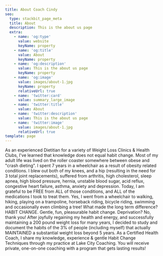 ```yaml
---
title: About Coach Cindy
seo:
  type: stackbit_page_meta
  title: About
  description: This is the about us page
  extra:
    - name: 'og:type'
      value: website
      keyName: property
    - name: 'og:title'
      value: About
      keyName: property
    - name: 'og:description'
      value: This is the about us page
      keyName: property
    - name: 'og:image'
      value: images/about-1.jpg
      keyName: property
      relativeUrl: true
    - name: 'twitter:card'
      value: summary_large_image
    - name: 'twitter:title'
      value: About
    - name: 'twitter:description'
      value: This is the about us page
    - name: 'twitter:image'
      value: images/about-1.jpg
      relativeUrl: true
template: page
---
```

As an experienced Dietitian for a variety of Weight Loss Clinics & Health Clubs, I've learned that knowledge does not equal habit change.
Most of my adult life was lived on the roller coaster somewhere between obese and "crash dieting". I spent 7 years in a wheelchair as a result of obesity related conditions. I blew out both of my knees, and a hip (resulting in the need for 3 total joint replacements), suffered from arthritis, high cholesterol, sleep apnea, high blood pressure, hernia, unstable blood sugar, acid reflux, congestive heart failure, asthma, anxiety and depression. Today, I am grateful to be FREE from ALL of those conditions, and ALL of the medications I took to treat them. Yes, I went from a wheelchair to walking, hiking, playing on a trampoline, horseback riding, bicycle riding, swimming and occasionally even climbing a tree!
What made the long term difference?
HABIT CHANGE.
Gentle, fun, pleasurable habit change. 
Deprivation? 
No, thank you!
After joyfully regaining my health and energy, and successfully maintaining a 200 pound weight loss for many years, I decided to study and document the habits of the 3% of people (including myself) that actually MAINTAINED a substantial weight loss beyond 5 years. As a Certified Health Coach, I share my knowledge, experience & gentle Habit Change Techniques through my practice at Lake City Coaching.
You will receive private, one-on-one coaching
with a program that gets lasting results!
